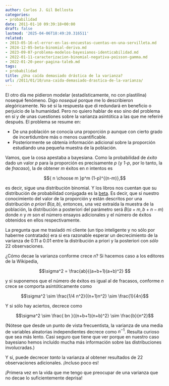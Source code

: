 ```yaml
---
author: Carlos J. Gil Bellosta
categories:
- probabilidad
date: 2011-01-10 09:39:18+00:00
draft: false
lastmod: '2025-04-06T18:49:20.316511'
related:
- 2013-05-16-el-error-en-las-encuestas-cuentas-en-una-servilleta.md
- 2024-12-05-beta-binomial-deriva.md
- 2023-09-07-problema-modelos-bayesianos-identicabilidad.md
- 2022-01-11-caracterizacion-binomial-negativa-poisson-gamma.md
- 2022-01-20-peor-pagina-taleb.md
tags:
- probabilidad
title: ¿Una caída demasiado drástica de la varianza?
url: /2011/01/10/una-caida-demasiado-drastica-de-la-varianza/
---
```


El otro día me pidieron modelar (estadísticamente, no con plastilina) nosequé fenómeno. Digo _nosequé_ porque me lo describieron alegóricamente. No sé si la respuesta que di redundará en beneficio o perjuicio de la humanidad. Pero no quiero hablar de eso sino del problema en sí y de unas cuestiones sobre la varianza asintótica a las que me referiré después. El problema se resume en:

* De una población se conocía una proporción p aunque con cierto grado de incertidumbre más o menos cuantificable.
* Posteriormente se obtenía información adicional sobre la proporción estudiando una pequeña muestra de la población.

Vamos, que la cosa apestaba a bayesiana. Como la probabilidad de _éxito_ dado un valor _p_ para la proporción es precisamente _p_ (y _1-p_, por lo tanto, la de _fracaso_), la de obtener _m_ éxitos en _n_ intentos es

$${ n \choose m }p^m (1-p)^{(n-m)},$$

es decir, sigue una distribución binomial. Y los libros nos cuentan que su distribución de probabilidad conjugada es la [beta](http://es.wikipedia.org/wiki/Distribución_beta). Es decir, que si nuestro conocimiento del valor de la proporción y están descritos por una distribución _a priori_ $B(a,b)$, entonces, una vez extraída la muestra de la población, la distribución a posteriori del parámetro será $B(a+m, b+n-m)$ donde $n$ y $m$ son el número ensayos adicionales y el número de éxitos obtenidos en ellos respectivamente.

La pregunta que me trasladó mi cliente (un tipo inteligente y no sólo por haberme contratado) era si era razonable esperar un decrecimiento de la varianza de 0.11 a 0.01 entre la distribución a priori y la posteriori con _sólo_ 22 observaciones.

¿Cómo decae la varianza conforme crece _n_? Si hacemos caso a los editores de la Wikipedia,


$$\sigma^2 = \frac{ab}{(a+b+1)(a+b)^2} $$


y si suponemos que el número de éxitos es igual al de fracasos, conforme $n$ crece se comporta asintóticamente como


$$\sigma^2 \sim \frac{1/4 n^2}{(n+1)n^2} \sim \frac{1}{4n}$$


Y si sólo hay aciertos, decrece como


$$\sigma^2 \sim \frac{ bn }{(n+b+1)(n+b)^2} \sim \frac{b}{n^2}$$


(Nótese que desde un punto de vista frecuentista, la varianza de una media de variables aleatorias independientes decrece como $n^{-1}$. Resulta curioso que sea más lento. Casi seguro que tiene que ver porque en nuestro caso bayesiano hemos incluído mucha más información sobre las distribuciones involucradas.)

Y sí, puede decrecer _tanto_ la varianza al obtener resultados de 22 observaciones adicionales. ¡Incluso poco es!

¡Primera vez en la vida que me tengo que preocupar de una varianza que no decae lo suficientemente deprisa!